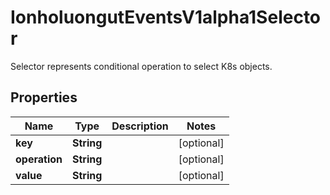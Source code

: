 

# IonholuongutEventsV1alpha1Selector

Selector represents conditional operation to select K8s objects.

## Properties

Name | Type | Description | Notes
------------ | ------------- | ------------- | -------------
**key** | **String** |  |  [optional]
**operation** | **String** |  |  [optional]
**value** | **String** |  |  [optional]



